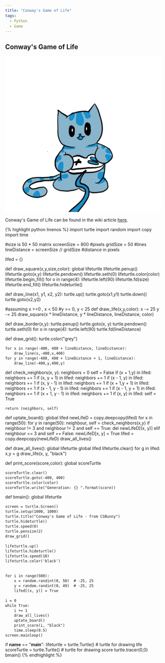 ```yaml
---
title: "Conway's Game of Life"
tags:
  - Python
  - Game
---
```


## Conway's Game of Life
![](/assets/images/gamesheadercat.png)

 Conway's Game of Life can be found in the wiki article [here](https://en.wikipedia.org/wiki/Conway%27s_Game_of_Life).



{% highlight python linenos %}
import turtle
import random
import copy
import time


#size is 50 * 50 matrix
screenSize = 800 #pixels
gridSize = 50 #lines
lineDistance = screenSize // gridSize #distance in pixels

lifed = {}

def draw_square(x,y,size,color):
    global lifeturtle
    lifeturtle.penup()
    lifeturtle.goto(x,y)
    lifeturtle.pendown()
    lifeturtle.seth(0)
    lifeturtle.color(color)
    lifeturtle.begin_fill()
    for o in range(4):
        lifeturtle.left(90)
        lifeturtle.fd(size)
    lifeturtle.end_fill()
    lifeturtle.hideturtle()


def draw_line(x1, y1, x2, y2):
    turtle.up()
    turtle.goto(x1,y1)
    turtle.down()
    turtle.goto(x2,y2)


#assuming x >=0 , x < 50
#y >= 0, y < 25
def draw_life(x,y,color):
    x -= 25
    y -= 25
    draw_square(x * lineDistance, y * lineDistance, lineDistance, color)

def draw_border(x,y):
    turtle.penup()
    turtle.goto(x, y)
    turtle.pendown()
    turtle.seth(0)
    for o in range(4):
        turtle.left(90)
        turtle.fd(lineDistance)

def draw_grid():
    turtle.color("grey")

    for x in range(-400, 400 + lineDistance, lineDistance):
        draw_line(x,-400,x,400)
    for y in range(-400, 400 + lineDistance + 1, lineDistance):
        draw_line(-400,y,400,y)


def check_neighbors(x, y):
    neighbors = 0
    self = False
    if (x + 1,y) in lifed:
        neighbors += 1
    if (x, y + 1) in lifed:
        neighbors  += 1
    if (x - 1, y) in lifed:
        neighbors += 1
    if (x, y - 1) in lifed:
        neighbors += 1
    if (x + 1,y + 1) in lifed:
        neighbors += 1
    if (x - 1, y - 1) in lifed:
        neighbors  += 1
    if (x - 1, y + 1) in lifed:
        neighbors += 1
    if (x + 1, y - 1) in lifed:
        neighbors += 1
    if (x, y) in lifed:
        self = True

    return (neighbors, self)


def uptate_board():
    global lifed
    newLifeD = copy.deepcopy(lifed)
    for x in range(50):
        for y in range(50):
            neighbour, self = check_neighbors(x,y)
            if neighbour != 3 and neighbour != 2 and self == True:
                del newLifeD[(x, y)]
            elif neighbour == 3 and self == False:
                newLifeD[x, y] = True
    lifed = copy.deepcopy(newLifeD)
    draw_all_lives()

def draw_all_lives():
    global lifeturtle
    global lifed
    lifeturtle.clear()
    for g in lifed:
        x,y = g
        draw_life(x, y, "black")

def print_score(score,color):
    global scoreTurtle

    scoreTurtle.clear()
    scoreTurtle.goto(-400, 400)
    scoreTurtle.color(color)
    scoreTurtle.write("Generation: {} ".format(score))

def bmain():
    global lifeturtle

    screen = turtle.Screen()
    turtle.setup(1000, 1000)
    turtle.title("Conway's Game of Life - from CSBunny")
    turtle.hideturtle()
    turtle.speed(0)
    turtle.pensize(2)
    draw_grid()

    lifeturtle.up()
    lifeturtle.hideturtle()
    lifeturtle.speed(10)
    lifeturtle.color('black')


    for i in range(500):
        x = random.randint(0, 50)  # -25, 25
        y = random.randint(0, 49)  # -25, 25
        lifed[(x, y)] = True

    i = 0
    while True:
        i += 1
        draw_all_lives()
        uptate_board()
        print_score(i, "black")
        time.sleep(0.5)
    screen.mainloop()

if __name__ == "__main__":
    lifeturtle  = turtle.Turtle()  # turtle for drawing life
    scoreTurtle = turtle.Turtle()  # turtle for drawing score
    turtle.tracer(0,0)
    bmain()
{% endhighlight %}
